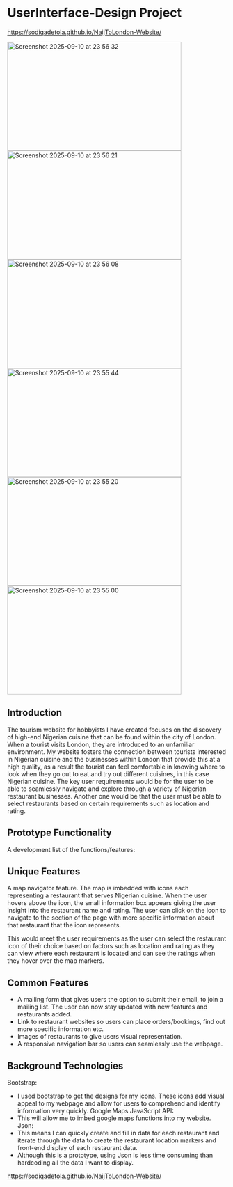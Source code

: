 # UserInterface-Design Project

https://sodiqadetola.github.io/NaijToLondon-Website/

<img width="400" height="250" alt="Screenshot 2025-09-10 at 23 56 32" src="https://github.com/user-attachments/assets/8eb931f3-27fd-49e2-8f9e-7eeb79da0266" />
<img width="400" height="250" alt="Screenshot 2025-09-10 at 23 56 21" src="https://github.com/user-attachments/assets/4a7d9af0-5e39-4af2-9303-f018e337198f" />
<img width="400" height="250" alt="Screenshot 2025-09-10 at 23 56 08" src="https://github.com/user-attachments/assets/787ba26e-28e5-40f8-9b0f-86d93f8708d5" />
<img width="400" height="250" alt="Screenshot 2025-09-10 at 23 55 44" src="https://github.com/user-attachments/assets/377411a5-f008-4ab0-a1a9-f34d09adbd43" />
<img width="400" height="250" alt="Screenshot 2025-09-10 at 23 55 20" src="https://github.com/user-attachments/assets/513bd964-ee78-4c15-883d-4e4596c4a780" />
<img width="400" height="250" alt="Screenshot 2025-09-10 at 23 55 00" src="https://github.com/user-attachments/assets/89bc5964-58f9-4931-872c-be254b43b37e" />


## Introduction
The tourism website for hobbyists I have created focuses on the discovery of high-end Nigerian cuisine that can be found within the city of London. When a tourist visits London, they are introduced to an unfamiliar environment. My website fosters the connection between tourists interested in Nigerian cuisine and the businesses within London that provide this at a high quality, as a result the tourist can feel comfortable in knowing where to look when they go out to eat and try out different cuisines, in this case Nigerian cuisine. The key user requirements would be for the user to be able to seamlessly navigate and explore through a variety of Nigerian restaurant businesses. Another one would be that the user must be able to select restaurants based on certain requirements such as location and rating.

## Prototype Functionality
A development list of the functions/features:

## Unique Features
 
A map navigator feature. The map is imbedded with icons each representing a restaurant that serves Nigerian cuisine. When the user hovers above the icon, the small information box appears giving the user insight into the restaurant name and rating. The user can click on the icon to navigate to the section of the page with more specific information about that restaurant that the icon represents.

This would meet the user requirements as the user can select the restaurant icon of their choice based on factors such as location and rating as they can view where each restaurant is located and can see the ratings when they hover over the map markers.

## Common Features
- A mailing form that gives users the option to submit their email, to join a mailing list. The user can now stay updated with new features and restaurants added.
- Link to restaurant websites so users can place orders/bookings, find out more specific information etc.
- Images of restaurants to give users visual representation.
- A responsive navigation bar so users can seamlessly use the webpage.

## Background Technologies
Bootstrap:
- I used bootstrap to get the designs for my icons. These icons add visual appeal to my webpage and allow for users to comprehend and identify information very quickly.
Google Maps JavaScript API:
- This will allow me to imbed google maps functions into my website.
Json:
- This means I can quickly create and fill in data for each restaurant and iterate through the data to create the restaurant location markers and front-end display of each restaurant data.
- Although this is a prototype, using Json is less time consuming than hardcoding all the data I want to display.

https://sodiqadetola.github.io/NaijToLondon-Website/
